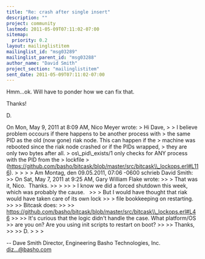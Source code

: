 ```yaml
---
title: "Re: crash after single insert"
description: ""
project: community
lastmod: 2011-05-09T07:11:02-07:00
sitemap:
  priority: 0.2
layout: mailinglistitem
mailinglist_id: "msg03289"
mailinglist_parent_id: "msg03288"
author_name: "David Smith"
project_section: "mailinglistitem"
sent_date: 2011-05-09T07:11:02-07:00
---
```



Hmm...ok. Will have to ponder how we can fix that.

Thanks!

D.

On Mon, May 9, 2011 at 8:09 AM, Nico Meyer  wrote:
&gt; Hi Dave,
&gt;
&gt; I believe problem occours if there happens to be another process with
&gt; the same PID as the old (now gone) riak node. This can happen if the
&gt; machine was rebooted since the riak node crashed or if the PIDs wrapped,
&gt; they are only two bytes after all.
&gt; os\\_pid\\_exists/1 only checks for ANY process with the PID from the
&gt; lockfile
&gt; (https://github.com/basho/bitcask/blob/master/src/bitcask\\_lockops.erl#L116).
&gt;
&gt;
&gt;
&gt; Am Montag, den 09.05.2011, 07:06 -0600 schrieb David Smith:
&gt;&gt; On Sat, May 7, 2011 at 9:25 AM, Gary William Flake  wrote:
&gt;&gt; &gt; That was it, Nico.  Thanks.
&gt;&gt; &gt;
&gt;&gt; &gt; I know we did a forced shutdown this week, which was probably the cause.  
&gt;&gt; &gt; But I would have thought that riak would have taken care of its own lock 
&gt;&gt; &gt; file bookkeeping on restarting.
&gt;&gt;
&gt;&gt; Bitcask does:
&gt;&gt;
&gt;&gt; https://github.com/basho/bitcask/blob/master/src/bitcask\\_lockops.erl#L46
&gt;&gt;
&gt;&gt; It's curious that the logic didn't handle the case. What platform/OS
&gt;&gt; are you on? Are you using init scripts to restart on boot?
&gt;&gt;
&gt;&gt; Thanks,
&gt;&gt;
&gt;&gt; D.
&gt;
&gt;
&gt;

-- 
Dave Smith
Director, Engineering
Basho Technologies, Inc.
diz...@basho.com

